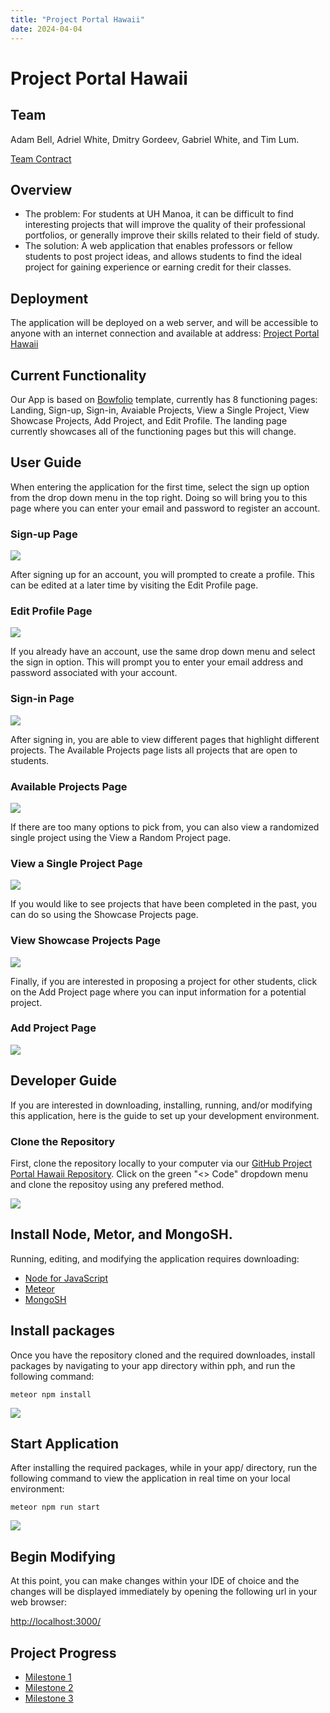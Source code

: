 ```yaml
---
title: "Project Portal Hawaii"
date: 2024-04-04
---
```

# Project Portal Hawaii
## Team
Adam Bell, Adriel White, Dmitry Gordeev, Gabriel White, and Tim Lum.

[Team Contract](team-contract.md)

## Overview
* The problem: For students at UH Manoa, it can be difficult to find interesting projects that will improve the quality of their professional portfolios, or generally improve their skills related to their field of study. 
* The solution: A web application that enables professors or fellow students to post project ideas, and allows students to find the ideal project for gaining experience or earning credit for their classes.

## Deployment
The application will be deployed on a web server, and will be accessible to anyone with an internet connection and available at address: [Project Portal Hawaii](http://64.23.208.76/)

## Current Functionality
Our App is based on [Bowfolio](https://bowfolios.github.io) template, currently has 8 functioning pages: Landing, Sign-up, Sign-in, Avaiable Projects, View a Single Project, View Showcase Projects, Add Project, and Edit Profile. The landing page currently showcases all of the functioning pages but this will change.

## User Guide

When entering the application for the first time, select the sign up option from the drop down menu in the top right. Doing so will bring you to this page where you can enter your email and password to register an account.

### Sign-up Page
<img src="./images/sign-up.png" />
<br />

After signing up for an account, you will prompted to create a profile. This can be edited at a later time by visiting the Edit Profile page.

### Edit Profile Page
<img src="./images/edit-profile.png" />
<br />

If you already have an account, use the same drop down menu and select the sign in option. This will prompt you to enter your email address and password associated with your account.

### Sign-in Page
<img src="./images/sign-in.png" />
<br />

After signing in, you are able to view different pages that highlight different projects. The Available Projects page lists all projects that are open to students.

### Available Projects Page
<img src="./images/available-projects.png" />
<br />

If there are too many options to pick from, you can also view a randomized single project using the View a Random Project page.

### View a Single Project Page
<img src="./images/single-project.png" />
<br />

If you would like to see projects that have been completed in the past, you can do so using the Showcase Projects page.

### View Showcase Projects Page
<img src="./images/showcase.png" />
<br />

Finally, if you are interested in proposing a project for other students, click on the Add Project page where you can input information for a potential project.

### Add Project Page
<img src="./images/add-project.png" />
<br />

## Developer Guide

If you are interested in downloading, installing, running, and/or modifying this application, here is the guide to set up your development environment.

### Clone the Repository

First, clone the repository locally to your computer via our [GitHub Project Portal Hawaii Repository](https://github.com/project-portal-hawaii/pph). Click on the green "<> Code" dropdown menu and clone the repositoy using any prefered method.

<img src="./images/github-clone.png" />

## Install Node, Metor, and MongoSH.

Running, editing, and modifying the application requires downloading:
* [Node for JavaScript](https://nodejs.org/en/download)
* [Meteor](https://docs.meteor.com/install.html)
* [MongoSH](https://www.mongodb.com/docs/mongodb-shell/install/)

## Install packages

Once you have the repository cloned and the required downloades, install packages by navigating to your app directory within pph, and run the following command:

```meteor npm install```

<img src="./images/meteor-npm-install.png" />

## Start Application

After installing the required packages, while in your app/ directory, run the following command to view the application in real time on your local environment:

```meteor npm run start```

<img src="./images/meteor-npm-run-start.png" />

## Begin Modifying

At this point, you can make changes within your IDE of choice and the changes will be displayed immediately by opening the following url in your web browser: 

[http://localhost:3000/](http://localhost:3000/)

## Project Progress
* [Milestone 1](https://github.com/orgs/project-portal-hawaii/projects/1)
* [Milestone 2](https://github.com/orgs/project-portal-hawaii/projects/2)
* [Milestone 3](https://github.com/orgs/project-portal-hawaii/projects/6)
